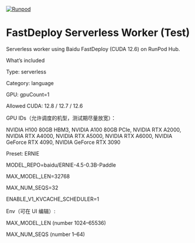 
[![Runpod](https://api.runpod.io/badge/xiaoluo888/runpod)](https://www.console.runpod.io/hub/xiaoluo888/runpod)

# FastDeploy Serverless Worker (Test)

Serverless worker using Baidu FastDeploy (CUDA 12.6) on RunPod Hub.

What’s included

Type: serverless

Category: language

GPU: gpuCount=1

Allowed CUDA: 12.8 / 12.7 / 12.6

GPU IDs（允许调度的机型，测试期尽量放宽）：

NVIDIA H100 80GB HBM3,
NVIDIA A100 80GB PCIe,
NVIDIA RTX A2000, NVIDIA RTX A4000, NVIDIA RTX A5000, NVIDIA RTX A6000,
NVIDIA GeForce RTX 4090, NVIDIA GeForce RTX 3090


Preset: ERNIE

MODEL_REPO=baidu/ERNIE-4.5-0.3B-Paddle

MAX_MODEL_LEN=32768

MAX_NUM_SEQS=32

ENABLE_V1_KVCACHE_SCHEDULER=1

Env（可在 UI 编辑）:

MAX_MODEL_LEN (number 1024–65536)

MAX_NUM_SEQS (number 1–64)


